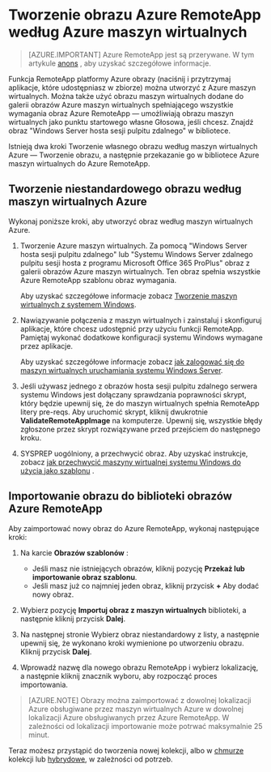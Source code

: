 <properties
    pageTitle="Tworzenie obrazu Azure RemoteApp według maszyn wirtualnych Azure | Microsoft Azure"
    description="Dowiedz się, jak utworzyć obraz dla Azure RemoteApp, zaczynając od Azure maszyn wirtualnych."
    services="remoteapp"
    documentationCenter=""
    authors="lizap"
    manager="mbaldwin" />

<tags
    ms.service="remoteapp"
    ms.workload="compute"
    ms.tgt_pltfrm="na"
    ms.devlang="na"
    ms.topic="article"
    ms.date="08/15/2016" 
    ms.author="elizapo" />



# <a name="create-a-azure-remoteapp-image-based-on-an-azure-virtual-machine"></a>Tworzenie obrazu Azure RemoteApp według Azure maszyn wirtualnych

> [AZURE.IMPORTANT]
> Azure RemoteApp jest są przerywane. W tym artykule [anons](https://go.microsoft.com/fwlink/?linkid=821148) , aby uzyskać szczegółowe informacje.

Funkcja RemoteApp platformy Azure obrazy (naciśnij i przytrzymaj aplikacje, które udostępniasz w zbiorze) można utworzyć z Azure maszyn wirtualnych. Można także użyć obrazu maszyn wirtualnych dodane do galerii obrazów Azure maszyn wirtualnych spełniającego wszystkie wymagania obraz Azure RemoteApp — umożliwiają obrazu maszyn wirtualnych jako punktu startowego własne Głosowa, jeśli chcesz. Znajdź obraz "Windows Server hosta sesji pulpitu zdalnego" w bibliotece.

Istnieją dwa kroki Tworzenie własnego obrazu według maszyn wirtualnych Azure — Tworzenie obrazu, a następnie przekazanie go w bibliotece Azure maszyn wirtualnych do Azure RemoteApp.

## <a name="create-a-custom-image-based-on-an-azure-vm"></a>Tworzenie niestandardowego obrazu według maszyn wirtualnych Azure

Wykonaj poniższe kroki, aby utworzyć obraz według maszyn wirtualnych Azure.

1. Tworzenie Azure maszyn wirtualnych. Za pomocą "Windows Server hosta sesji pulpitu zdalnego" lub "Systemu Windows Server zdalnego pulpitu sesji hosta z programu Microsoft Office 365 ProPlus" obraz z galerii obrazów Azure maszyn wirtualnych. Ten obraz spełnia wszystkie Azure RemoteApp szablonu obraz wymagania.

    Aby uzyskać szczegółowe informacje zobacz [Tworzenie maszyn wirtualnych z systemem Windows](../virtual-machines/virtual-machines-windows-hero-tutorial.md).

2. Nawiązywanie połączenia z maszyn wirtualnych i zainstaluj i skonfiguruj aplikacje, które chcesz udostępnić przy użyciu funkcji RemoteApp. Pamiętaj wykonać dodatkowe konfiguracji systemu Windows wymagane przez aplikacje.

    Aby uzyskać szczegółowe informacje zobacz [jak zalogować się do maszyn wirtualnych uruchamiania systemu Windows Server](../virtual-machines/virtual-machines-windows-classic-connect-logon.md).

3. Jeśli używasz jednego z obrazów hosta sesji pulpitu zdalnego serwera systemu Windows jest dołączany sprawdzania poprawności skrypt, który będzie upewnij się, że do maszyn wirtualnych spełnia RemoteApp litery pre-reqs. Aby uruchomić skrypt, kliknij dwukrotnie **ValidateRemoteAppImage** na komputerze. Upewnij się, wszystkie błędy zgłoszone przez skrypt rozwiązywane przed przejściem do następnego kroku.

4. SYSPREP uogólniony, a przechwycić obraz. Aby uzyskać instrukcje, zobacz [jak przechwycić maszyny wirtualnej systemu Windows do użycia jako szablonu](../virtual-machines/virtual-machines-windows-classic-capture-image.md) .



## <a name="import-the-image-into-the-azure-remoteapp-image-library"></a>Importowanie obrazu do biblioteki obrazów Azure RemoteApp

Aby zaimportować nowy obraz do Azure RemoteApp, wykonaj następujące kroki:

1. Na karcie **Obrazów szablonów** :
    - Jeśli masz nie istniejących obrazów, kliknij pozycję **Przekaż lub importowanie obraz szablonu**.
    - Jeśli masz już co najmniej jeden obraz, kliknij przycisk **+** Aby dodać nowy obraz.

2. Wybierz pozycję **Importuj obraz z maszyn wirtualnych** biblioteki, a następnie kliknij przycisk **Dalej**.

3. Na następnej stronie Wybierz obraz niestandardowy z listy, a następnie upewnij się, że wykonano kroki wymienione po utworzeniu obrazu. Kliknij przycisk **Dalej**.
4. Wprowadź nazwę dla nowego obrazu RemoteApp i wybierz lokalizację, a następnie kliknij znacznik wyboru, aby rozpocząć proces importowania.

> [AZURE.NOTE] Obrazy można zaimportować z dowolnej lokalizacji Azure obsługiwane przez maszyn wirtualnych Azure w dowolnej lokalizacji Azure obsługiwanych przez Azure RemoteApp. W zależności od lokalizacji importowanie może potrwać maksymalnie 25 minut.

Teraz możesz przystąpić do tworzenia nowej kolekcji, albo w [chmurze](remoteapp-create-cloud-deployment.md) kolekcji lub [hybrydowe](remoteapp-create-hybrid-deployment.md), w zależności od potrzeb.

